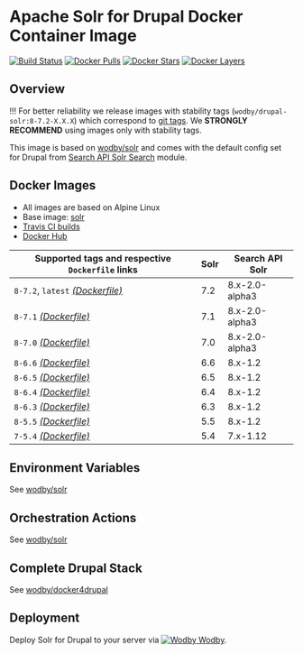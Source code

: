 # Apache Solr for Drupal Docker Container Image 

[![Build Status](https://travis-ci.org/wodby/drupal-solr.svg?branch=master)](https://travis-ci.org/wodby/drupal-solr)
[![Docker Pulls](https://img.shields.io/docker/pulls/wodby/drupal-solr.svg)](https://hub.docker.com/r/wodby/drupal-solr)
[![Docker Stars](https://img.shields.io/docker/stars/wodby/drupal-solr.svg)](https://hub.docker.com/r/wodby/drupal-solr)
[![Docker Layers](https://images.microbadger.com/badges/image/wodby/drupal-solr.svg)](https://microbadger.com/images/wodby/drupal-solr)

## Overview

!!! For better reliability we release images with stability tags (`wodby/drupal-solr:8-7.2-X.X.X`) which correspond to [git tags](https://github.com/wodby/drupal-solr/releases). We **STRONGLY RECOMMEND** using images only with stability tags. 

This image is based on [wodby/solr](https://github.com/wodby/solr) and comes with the default config set for Drupal from [Search API Solr Search](https://www.drupal.org/project/search_api_solr) module.

## Docker Images

* All images are based on Alpine Linux
* Base image: [solr](https://github.com/wodby/solr)
* [Travis CI builds](https://travis-ci.org/wodby/drupal-solr) 
* [Docker Hub](https://hub.docker.com/r/wodby/drupal-solr)

[_(Dockerfile)_]: https://github.com/wodby/drupal-solr/tree/master/Dockerfile

| Supported tags and respective `Dockerfile` links | Solr | Search API Solr |
| ------------------------------------------------ | ---- | --------------- |
| `8-7.2`, `latest` [_(Dockerfile)_]               | 7.2  | 8.x-2.0-alpha3  |
| `8-7.1` [_(Dockerfile)_]                         | 7.1  | 8.x-2.0-alpha3  |
| `8-7.0` [_(Dockerfile)_]                         | 7.0  | 8.x-2.0-alpha3  |
| `8-6.6` [_(Dockerfile)_]                         | 6.6  | 8.x-1.2         |
| `8-6.5` [_(Dockerfile)_]                         | 6.5  | 8.x-1.2         |
| `8-6.4` [_(Dockerfile)_]                         | 6.4  | 8.x-1.2         |
| `8-6.3` [_(Dockerfile)_]                         | 6.3  | 8.x-1.2         |
| `8-5.5` [_(Dockerfile)_]                         | 5.5  | 8.x-1.2         |
| `7-5.4` [_(Dockerfile)_]                         | 5.4  | 7.x-1.12        |

## Environment Variables

See [wodby/solr](https://github.com/wodby/solr)

## Orchestration Actions

See [wodby/solr](https://github.com/wodby/solr) 

## Complete Drupal Stack

See [wodby/docker4drupal](https://github.com/wodby/docker4drupal)

## Deployment

Deploy Solr for Drupal to your server via [![Wodby](https://www.google.com/s2/favicons?domain=wodby.com) Wodby](https://cloud.wodby.com/stackhub/07a28bf6-6772-4ac2-9d3e-6b097e9038ff).
